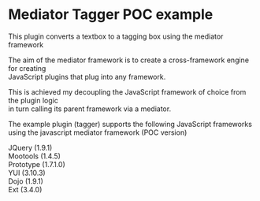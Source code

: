 Mediator Tagger POC example
===========================

This plugin converts a textbox to a tagging box using the mediator framework<br/>

The aim of the mediator framework is to create a cross-framework engine for creating<br/>
JavaScript plugins that plug into any framework.<br/>

This is achieved my decoupling the JavaScript framework of choice from the plugin logic<br/>
in turn calling its parent framework via a mediator.<br/>

The example plugin (tagger) supports the following JavaScript frameworks<br/>
using the javascript mediator framework (POC version)<br/>

JQuery (1.9.1)<br/>
Mootools (1.4.5)<br/>
Prototype (1.7.1.0)<br/>
YUI (3.10.3)<br/>
Dojo (1.9.1)<br/>
Ext (3.4.0)

